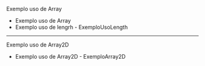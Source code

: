 Exemplo uso de Array

- Exemplo uso de Array 
- Exemplo uso de lengrh - ExemploUsoLength
 
 
 ----------------------------------------

Exemplo uso de Array2D 

- Exemplo uso de Array2D - ExemploArray2D
